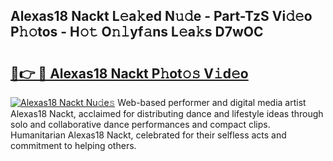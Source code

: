 ## Alexas18 Nackt L𝚎a𝚔ed N𝚞𝚍e - Part-TzS Vi𝚍𝚎o P𝚑𝚘tos - H𝚘𝚝 O𝚗𝚕yf𝚊ns L𝚎a𝚔s D7wOC

# <h2><a href="http://kfej2t.oniu.top/?m=Alexas18+Nackt">🔗👉 🔴 Alexas18 Nackt P𝚑ot𝚘𝚜 V𝚒d𝚎o</a></h2>

[![Alexas18 Nackt Nu𝚍e𝚜](https://i.imgur.com/0qMVB7G.gif)](http://kfej2t.oniu.top/?m=Alexas18+Nackt)
Web-based performer and digital media artist Alexas18 Nackt, acclaimed for distributing dance and lifestyle ideas through solo and collaborative dance performances and compact clips. Humanitarian Alexas18 Nackt, celebrated for their selfless acts and commitment to helping others.  
